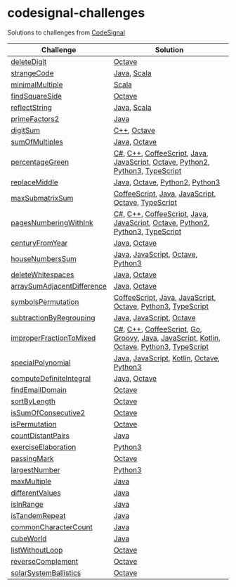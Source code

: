 # codesignal-challenges

Solutions to challenges from [CodeSignal](https://codesignal.com/)

| Challenge | Solution |
| --------- | -------- |
| [deleteDigit](https://app.codesignal.com/challenge/m399dDgJDCeQA6jF5) | [Octave](https://github.com/jimmynguyen/codesignal-challenges/tree/master/challenges/deleteDigit/octave) |
| [strangeCode](https://app.codesignal.com/challenge/avRcKBznbsoA9Hk3T) | [Java](https://github.com/jimmynguyen/codesignal-challenges/tree/master/challenges/strangeCode/java), [Scala](https://github.com/jimmynguyen/codesignal-challenges/tree/master/challenges/strangeCode/scala) |
| [minimalMultiple](https://app.codesignal.com/challenge/mdLiKRe5bDDPYmvTN) | [Scala](https://github.com/jimmynguyen/codesignal-challenges/tree/master/challenges/minimalMultiple/scala) |
| [findSquareSide](https://app.codesignal.com/challenge/mCGWhBSaQ2nY2ZoiC) | [Octave](https://github.com/jimmynguyen/codesignal-challenges/tree/master/challenges/findSquareSide/octave) |
| [reflectString](https://app.codesignal.com/challenge/keqZL6SYysHeyoEuQ) | [Java](https://github.com/jimmynguyen/codesignal-challenges/tree/master/challenges/reflectString/java), [Scala](https://github.com/jimmynguyen/codesignal-challenges/tree/master/challenges/reflectString/scala) |
| [primeFactors2](https://app.codesignal.com/challenge/2cnGDhLAdiShkfdNn) | [Java](https://github.com/jimmynguyen/codesignal-challenges/tree/master/challenges/primeFactors2/java) |
| [digitSum](https://app.codesignal.com/challenge/gmg3rya2qWsFDTchB) | [C++](https://github.com/jimmynguyen/codesignal-challenges/tree/master/challenges/digitSum/c++), [Octave](https://github.com/jimmynguyen/codesignal-challenges/tree/master/challenges/digitSum/octave) |
| [sumOfMultiples](https://app.codesignal.com/challenge/2poQGkZSokQLMxmmh) | [Java](https://github.com/jimmynguyen/codesignal-challenges/tree/master/challenges/sumOfMultiples/java), [Octave](https://github.com/jimmynguyen/codesignal-challenges/tree/master/challenges/sumOfMultiples/octave) |
| [percentageGreen](https://app.codesignal.com/challenge/jm3hJnwXGKvquApca) | [C#](https://github.com/jimmynguyen/codesignal-challenges/tree/master/challenges/percentageGreen/c#), [C++](https://github.com/jimmynguyen/codesignal-challenges/tree/master/challenges/percentageGreen/c++), [CoffeeScript](https://github.com/jimmynguyen/codesignal-challenges/tree/master/challenges/percentageGreen/coffeescript), [Java](https://github.com/jimmynguyen/codesignal-challenges/tree/master/challenges/percentageGreen/java), [JavaScript](https://github.com/jimmynguyen/codesignal-challenges/tree/master/challenges/percentageGreen/js), [Octave](https://github.com/jimmynguyen/codesignal-challenges/tree/master/challenges/percentageGreen/octave), [Python2](https://github.com/jimmynguyen/codesignal-challenges/tree/master/challenges/percentageGreen/python2), [Python3](https://github.com/jimmynguyen/codesignal-challenges/tree/master/challenges/percentageGreen/python3), [TypeScript](https://github.com/jimmynguyen/codesignal-challenges/tree/master/challenges/percentageGreen/typescript) |
| [replaceMiddle](https://app.codesignal.com/challenge/yevt2AXgvguitTzzu) | [Java](https://github.com/jimmynguyen/codesignal-challenges/tree/master/challenges/replaceMiddle/java), [Octave](https://github.com/jimmynguyen/codesignal-challenges/tree/master/challenges/replaceMiddle/octave), [Python2](https://github.com/jimmynguyen/codesignal-challenges/tree/master/challenges/replaceMiddle/python2), [Python3](https://github.com/jimmynguyen/codesignal-challenges/tree/master/challenges/replaceMiddle/python3) |
| [maxSubmatrixSum](https://app.codesignal.com/challenge/E9FdTL6H2qa2bBjJp) | [CoffeeScript](https://github.com/jimmynguyen/codesignal-challenges/tree/master/challenges/maxSubmatrixSum/coffeescript), [Java](https://github.com/jimmynguyen/codesignal-challenges/tree/master/challenges/maxSubmatrixSum/java), [JavaScript](https://github.com/jimmynguyen/codesignal-challenges/tree/master/challenges/maxSubmatrixSum/js), [Octave](https://github.com/jimmynguyen/codesignal-challenges/tree/master/challenges/maxSubmatrixSum/octave), [TypeScript](https://github.com/jimmynguyen/codesignal-challenges/tree/master/challenges/maxSubmatrixSum/typescript) |
| [pagesNumberingWithInk](https://app.codesignal.com/challenge/xDgfotwk4owqaGyTb) | [C#](https://github.com/jimmynguyen/codesignal-challenges/tree/master/challenges/pagesNumberingWithInk/c#), [C++](https://github.com/jimmynguyen/codesignal-challenges/tree/master/challenges/pagesNumberingWithInk/c++), [CoffeeScript](https://github.com/jimmynguyen/codesignal-challenges/tree/master/challenges/pagesNumberingWithInk/coffeescript), [Java](https://github.com/jimmynguyen/codesignal-challenges/tree/master/challenges/pagesNumberingWithInk/java), [JavaScript](https://github.com/jimmynguyen/codesignal-challenges/tree/master/challenges/pagesNumberingWithInk/js), [Octave](https://github.com/jimmynguyen/codesignal-challenges/tree/master/challenges/pagesNumberingWithInk/octave), [Python2](https://github.com/jimmynguyen/codesignal-challenges/tree/master/challenges/pagesNumberingWithInk/python2), [Python3](https://github.com/jimmynguyen/codesignal-challenges/tree/master/challenges/pagesNumberingWithInk/python3), [TypeScript](https://github.com/jimmynguyen/codesignal-challenges/tree/master/challenges/pagesNumberingWithInk/typescript) |
| [centuryFromYear](https://app.codesignal.com/challenge/FWYRbc5nQWCBgEtyT) | [Java](https://github.com/jimmynguyen/codesignal-challenges/tree/master/challenges/centuryFromYear/java), [Octave](https://github.com/jimmynguyen/codesignal-challenges/tree/master/challenges/centuryFromYear/octave) |
| [houseNumbersSum](https://app.codesignal.com/challenge/bMQGHkhtm9ft43yxL) | [Java](https://github.com/jimmynguyen/codesignal-challenges/tree/master/challenges/houseNumbersSum/java), [JavaScript](https://github.com/jimmynguyen/codesignal-challenges/tree/master/challenges/houseNumbersSum/js), [Octave](https://github.com/jimmynguyen/codesignal-challenges/tree/master/challenges/houseNumbersSum/octave), [Python3](https://github.com/jimmynguyen/codesignal-challenges/tree/master/challenges/houseNumbersSum/python3) |
| [deleteWhitespaces](https://app.codesignal.com/challenge/JYMbCfBwmwqWdjgeY) | [Java](https://github.com/jimmynguyen/codesignal-challenges/tree/master/challenges/deleteWhitespaces/java), [Octave](https://github.com/jimmynguyen/codesignal-challenges/tree/master/challenges/deleteWhitespaces/octave) |
| [arraySumAdjacentDifference](https://app.codesignal.com/challenge/h7i7qTRoon4KSekYk) | [Java](https://github.com/jimmynguyen/codesignal-challenges/tree/master/challenges/arraySumAdjacentDifference/java), [Octave](https://github.com/jimmynguyen/codesignal-challenges/tree/master/challenges/arraySumAdjacentDifference/octave) |
| [symbolsPermutation](https://app.codesignal.com/challenge/zyNzonu2ep95nSApR) | [CoffeeScript](https://github.com/jimmynguyen/codesignal-challenges/tree/master/challenges/symbolsPermutation/coffee), [Java](https://github.com/jimmynguyen/codesignal-challenges/tree/master/challenges/symbolsPermutation/java), [JavaScript](https://github.com/jimmynguyen/codesignal-challenges/tree/master/challenges/symbolsPermutation/js), [Octave](https://github.com/jimmynguyen/codesignal-challenges/tree/master/challenges/symbolsPermutation/octave), [Python3](https://github.com/jimmynguyen/codesignal-challenges/tree/master/challenges/symbolsPermutation/python3), [TypeScript](https://github.com/jimmynguyen/codesignal-challenges/tree/master/challenges/symbolsPermutation/typescript) |
| [subtractionByRegrouping](https://app.codesignal.com/challenge/ivWxCKMTAgW9c79jF) | [Java](https://github.com/jimmynguyen/codesignal-challenges/tree/master/challenges/subtractionByRegrouping/java), [JavaScript](https://github.com/jimmynguyen/codesignal-challenges/tree/master/challenges/subtractionByRegrouping/js), [Octave](https://github.com/jimmynguyen/codesignal-challenges/tree/master/challenges/subtractionByRegrouping/octave) |
| [improperFractionToMixed](https://app.codesignal.com/challenge/JgRCNpe2zbiqGsp8b) | [C#](https://github.com/jimmynguyen/codesignal-challenges/tree/master/challenges/improperFractionToMixed/c%23), [C++](https://github.com/jimmynguyen/codesignal-challenges/tree/master/challenges/improperFractionToMixed/c%2B%2B), [CoffeeScript](https://github.com/jimmynguyen/codesignal-challenges/tree/master/challenges/improperFractionToMixed/coffeescript), [Go](https://github.com/jimmynguyen/codesignal-challenges/tree/master/challenges/improperFractionToMixed/go), [Groovy](https://github.com/jimmynguyen/codesignal-challenges/tree/master/challenges/improperFractionToMixed/groovy), [Java](https://github.com/jimmynguyen/codesignal-challenges/tree/master/challenges/improperFractionToMixed/java), [JavaScript](https://github.com/jimmynguyen/codesignal-challenges/tree/master/challenges/improperFractionToMixed/js), [Kotlin](https://github.com/jimmynguyen/codesignal-challenges/tree/master/challenges/improperFractionToMixed/kotlin), [Octave](https://github.com/jimmynguyen/codesignal-challenges/tree/master/challenges/improperFractionToMixed/octave), [Python3](https://github.com/jimmynguyen/codesignal-challenges/tree/master/challenges/improperFractionToMixed/python3), [TypeScript](https://github.com/jimmynguyen/codesignal-challenges/tree/master/challenges/improperFractionToMixed/typescript) |
| [specialPolynomial](https://app.codesignal.com/challenge/9EYdtrq7ZytJy6Fy4) | [Java](https://github.com/jimmynguyen/codesignal-challenges/tree/master/challenges/specialPolynomial/java), [JavaScript](https://github.com/jimmynguyen/codesignal-challenges/tree/master/challenges/specialPolynomial/js), [Kotlin](https://github.com/jimmynguyen/codesignal-challenges/tree/master/challenges/specialPolynomial/kotlin), [Octave](https://github.com/jimmynguyen/codesignal-challenges/tree/master/challenges/specialPolynomial/octave), [Python3](https://github.com/jimmynguyen/codesignal-challenges/tree/master/challenges/specialPolynomial/python3) |
| [computeDefiniteIntegral](https://app.codesignal.com/challenge/i7AAfRDur9TybJQ2P) | [Java](https://github.com/jimmynguyen/codesignal-challenges/tree/master/challenges/computeDefiniteIntegral/java), [Octave](https://github.com/jimmynguyen/codesignal-challenges/tree/master/challenges/computeDefiniteIntegral/octave) |
| [findEmailDomain](https://app.codesignal.com/challenge/HHKmRM9PLczxAFFTy) | [Octave](https://github.com/jimmynguyen/codesignal-challenges/tree/master/challenges/findEmailDomain/octave) |
| [sortByLength](https://app.codesignal.com/challenge/Y4m8j4dDxFSxyuDjh) | [Octave](https://github.com/jimmynguyen/codesignal-challenges/tree/master/challenges/sortByLength/octave) |
| [isSumOfConsecutive2](https://app.codesignal.com/challenge/CY2qYcwMqPxp6Rsst) | [Octave](https://github.com/jimmynguyen/codesignal-challenges/tree/master/challenges/isSumOfConsecutive2/octave) |
| [isPermutation](https://app.codesignal.com/challenge/r3f8PoCN4YCn634an) | [Octave](https://github.com/jimmynguyen/codesignal-challenges/tree/master/challenges/isPermutation/octave) |
| [countDistantPairs](https://app.codesignal.com/challenge/Npv4LdeuiEZBbw2JF) | [Java](https://github.com/jimmynguyen/codesignal-challenges/tree/master/challenges/countDistantPairs/java) |
| [exerciseElaboration](https://app.codesignal.com/challenge/Ght3b8yAccvEpNDSc) | [Python3](https://github.com/jimmynguyen/codesignal-challenges/tree/master/challenges/exerciseElaboration/python3) |
| [passingMark](https://app.codesignal.com/challenge/ot8fqNgrJmjQrGwpk) | [Octave](https://github.com/jimmynguyen/codesignal-challenges/tree/master/challenges/passingMark/octave) |
| [largestNumber](https://app.codesignal.com/challenge/voofLc2giXxkixsti) | [Python3](https://github.com/jimmynguyen/codesignal-challenges/tree/master/challenges/largestNumber) |
| [maxMultiple](https://app.codesignal.com/challenge/cksc3cndoKiuZhe6Y) | [Java](https://github.com/jimmynguyen/codesignal-challenges/tree/master/challenges/maxMultiple) |
| [differentValues](https://app.codesignal.com/challenge/mrAXkgwfH5a9HCyuL) | [Java](https://github.com/jimmynguyen/codesignal-challenges/tree/master/challenges/differentValues) |
| [isInRange](https://app.codesignal.com/challenge/Q9irP4hhFKieMPqrn) | [Java](https://github.com/jimmynguyen/codesignal-challenges/tree/master/challenges/isInRange) |
| [isTandemRepeat](https://app.codesignal.com/challenge/b88Cu9b88ymnXxw7h) | [Java](https://github.com/jimmynguyen/codesignal-challenges/tree/master/challenges/isTandemRepeat) |
| [commonCharacterCount](https://app.codesignal.com/challenge/EmRRenvtbS4x5i2ud) | [Java](https://github.com/jimmynguyen/codesignal-challenges/tree/master/challenges/commonCharacterCount)
| [cubeWorld](https://app.codesignal.com/challenge/EmRRenvtbS4x5i2ud) | [Java](https://github.com/jimmynguyen/codesignal-challenges/tree/master/challenges/cubeWorld) |
| [listWithoutLoop](https://app.codesignal.com/challenge/dRQcqkynqvAHHkgtv) | [Octave](https://github.com/jimmynguyen/codesignal-challenges/tree/master/challenges/listWithoutLoop) |
| [reverseComplement](https://app.codesignal.com/challenge/revx6ws9h53DS9KFF) | [Octave](https://github.com/jimmynguyen/codesignal-challenges/tree/master/challenges/reverseComplement) |
| [solarSystemBallistics](https://app.codesignal.com/challenge/7pHPAEfxbJPs8z4GR) | [Octave](https://github.com/jimmynguyen/codesignal-challenges/tree/master/challenges/solarSystemBallistics) |
